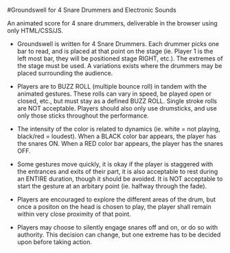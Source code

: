 #Groundswell for 4 Snare Drummers and Electronic Sounds

An animated score for 4 snare drummers, deliverable in the browser using only HTML/CSS/JS.

- Groundswell is written for 4 Snare Drummers. Each drummer picks one bar to read, and is placed at that point on the stage (ie. Player 1 is the left most bar, they will be positioned stage RIGHT, etc.). The extremes of the stage must be used. A variations exists where the drummers may be placed surrounding the audience.

- Players are to BUZZ ROLL (multiple bounce roll) in tandem with the animated gestures.  These rolls can vary in speed, be played open or closed, etc., but must stay as a defined BUZZ ROLL. Single stroke rolls are NOT acceptable.  Players should also only use drumsticks, and use only those sticks throughout the performance.
      
- The intensity of the color is related to dynamics (ie. white = not playing, black/red = loudest). When a BLACK color bar appears, the player has the snares ON. When a RED color bar appears, the player has the snares OFF.
      
- Some gestures move quickly, it is okay if the player is staggered with the entrances and exits of their part, it is also acceptable to rest during an ENTIRE duration, though it should be avoided. It is NOT acceptable to start the gesture at an arbitary point (ie. halfway through the fade).
      
- Players are encouraged to explore the different areas of the drum, but once a positon on the head is chosen to play, the player shall remain within very close proximity of that point.
      
- Players may choose to silently engage snares off and on, or do so with authority.  This decision can change, but one extreme has to be decided upon before taking action.
      

